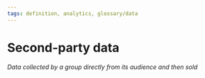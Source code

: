 ```yaml
---
tags: definition, analytics, glossary/data
---
```

#  Second-party data
*Data collected by a group directly from its audience and then sold*